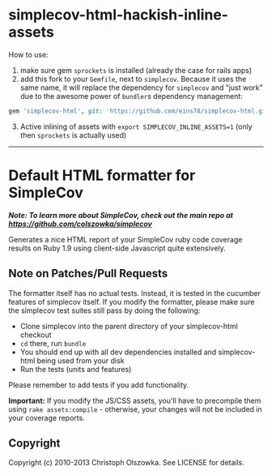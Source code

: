 # simplecov-html-hackish-inline-assets

How to use:
1. make sure gem `sprockets` is installed (already the case for rails apps)
2. add this fork to your `Gemfile`, next to `simplecov`. Because it uses
  the same name, it will replace the dependency for `simplecov` and "just work"
  due to the awesome power of `bundler`s dependency management:

  ```ruby
  gem 'simplecov-html', git: 'https://github.com/eins78/simplecov-html.git'
  ```
3. Active inlining of assets with `export SIMPLECOV_INLINE_ASSETS=1` (only then `sprockets` is actually used)

---

Default HTML formatter for SimpleCov
====================================

***Note: To learn more about SimpleCov, check out the main repo at https://github.com/colszowka/simplecov***

Generates a nice HTML report of your SimpleCov ruby code coverage results on Ruby 1.9 using client-side Javascript
quite extensively.


Note on Patches/Pull Requests
-----------------------------

The formatter itself has no actual tests. Instead, it is tested in the cucumber features of simplecov itself. If you
modify the formatter, please make sure the simplecov test suites still pass by doing the following:

  * Clone simplecov into the parent directory of your simplecov-html checkout
  * `cd` there, run `bundle`
  * You should end up with all dev dependencies installed and simplecov-html being used from your disk
  * Run the tests (units and features)
  
Please remember to add tests if you add functionality.

**Important:** If you modify the JS/CSS assets, you'll have to precompile them using `rake assets:compile` - otherwise,
your changes will not be included in your coverage reports.


Copyright
---------

Copyright (c) 2010-2013 Christoph Olszowka. See LICENSE for details.

